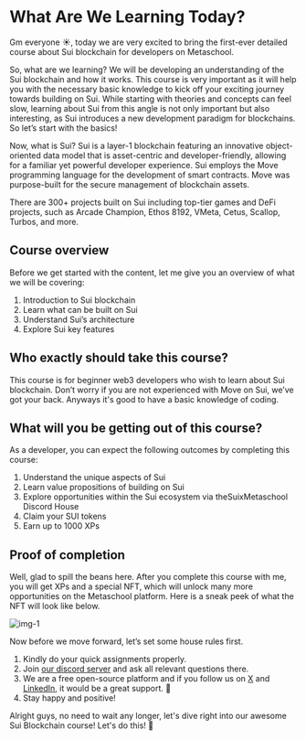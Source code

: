 # What Are We Learning Today?

Gm everyone ☀, today we are very excited to bring the first-ever detailed course about Sui blockchain for developers on Metaschool.

So, what are we learning? We will be developing an understanding of the Sui blockchain and how it works. This course is very important as it will help you with the necessary basic knowledge to kick off your exciting journey towards building on Sui. While starting with theories and concepts can feel slow, learning about Sui from this angle is not only important but also interesting, as Sui introduces a new development paradigm for blockchains. So let’s start with the basics!

Now, what is Sui? Sui is a layer-1 blockchain featuring an innovative object-oriented data model that is asset-centric and developer-friendly, allowing for a familiar yet powerful developer experience. Sui employs the Move programming language for the development of smart contracts. Move was purpose-built for the secure management of blockchain assets.

There are 300+ projects built on Sui including top-tier games and DeFi projects, such as Arcade Champion, Ethos 8192, VMeta, Cetus, Scallop, Turbos, and more.

## Course overview

Before we get started with the content, let me give you an overview of what we will be covering:

1. Introduction to Sui blockchain
2. Learn what can be built on Sui
3. Understand Sui’s architecture
4. Explore Sui key features

## Who exactly should take this course?

This course is for beginner web3 developers who wish to learn about Sui blockchain. Don’t worry if you are not experienced with Move on Sui, we’ve got your back. Anyways it's good to have a basic knowledge of coding.

## What will you be getting out of this course?

As a developer, you can expect the following outcomes by completing this course:

1. Understand the unique aspects of Sui
2. Learn value propositions of building on Sui
3. Explore opportunities within the Sui ecosystem via theSuixMetaschool Discord House
4. Claim your SUI tokens
5. Earn up to 1000 XPs

## Proof of completion

Well, glad to spill the beans here. After you complete this course with me, you will get XPs and a special NFT, which will unlock many more opportunities on the Metaschool platform. Here is a sneak peek of what the NFT will look like below.

![img-1](https://github.com/0xmetaschool/Learning-Projects/blob/main/assests_for_all/assets_for_sui_c1/What%20Are%20We%20Learning%20Today%3F/image.gif?raw=true)

Now before we move forward, let’s set some house rules first.
1. Kindly do your quick assignments properly.
2. Join [our discord server](https://discord.gg/vbVMUwXWgc) and ask all relevant questions there.
3. We are a free open-source platform and if you follow us on [X](https://bit.ly/everything-about-sui-course-twitter) and [LinkedIn](https://bit.ly/everything-about-sui-course-linkedin), it would be a great support.  🫣
4. Stay happy and positive!

Alright guys, no need to wait any longer, let's dive right into our awesome Sui Blockchain course! Let's do this! 🙌
